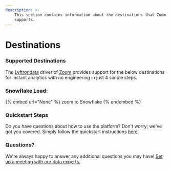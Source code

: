 ```yaml
---
description: >-
    This section contains information about the destinations that Zoom
    supports.
---
```


# Destinations

### Supported Destinations

The [Lyftrondata](https://www.lyftrondata.com/) driver of [Zoom](None) provides support for the below destinations for instant analytics with no engineering in just 4 simple steps.

### Snowflake Load:

{% embed url="None" %}
zoom to Snowflake
{% endembed %}

### Quickstart Steps

Do you have questions about how to use the platform? Don't worry; we've got you covered. Simply follow the quickstart instructions [here](README.md).

### Questions? <a href="#questions" id="questions"></a>

We're always happy to answer any additional questions you may have! [Set up a meeting with our data experts.](https://www.lyftrondata.com/book-a-meeting/)
